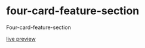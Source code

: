 # four-card-feature-section
Four-card-feature-section

[live preview](https://four-card-feature-section-frontendmaster.netlify.app)
